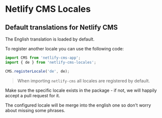 # Netlify CMS Locales

## Default translations for Netlify CMS

The English translation is loaded by default.

To register another locale you can use the following code:

```js
import CMS from 'netlify-cms-app';
import { de } from 'netlify-cms-locales';

CMS.registerLocale('de', de);
```

> When importing `netlify-cms` all locales are registered by default.

Make sure the specific locale exists in the package - if not, we will happily accept a pull request for it.

The configured locale will be merge into the english one so don't worry about missing some phrases.
